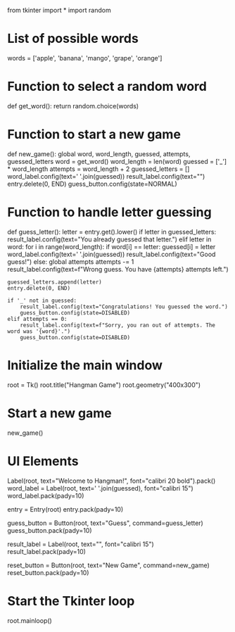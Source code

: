 from tkinter import *
import random

# List of possible words
words = ['apple', 'banana', 'mango', 'grape', 'orange']

# Function to select a random word
def get_word():
    return random.choice(words)

# Function to start a new game
def new_game():
    global word, word_length, guessed, attempts, guessed_letters
    word = get_word()
    word_length = len(word)
    guessed = ['_'] * word_length
    attempts = word_length + 2
    guessed_letters = []
    word_label.config(text=' '.join(guessed))
    result_label.config(text="")
    entry.delete(0, END)
    guess_button.config(state=NORMAL)

# Function to handle letter guessing
def guess_letter():
    letter = entry.get().lower()
    if letter in guessed_letters:
        result_label.config(text="You already guessed that letter.")
    elif letter in word:
        for i in range(word_length):
            if word[i] == letter:
                guessed[i] = letter
        word_label.config(text=' '.join(guessed))
        result_label.config(text="Good guess!")
    else:
        global attempts
        attempts -= 1
        result_label.config(text=f"Wrong guess. You have {attempts} attempts left.")
    
    guessed_letters.append(letter)
    entry.delete(0, END)

    if '_' not in guessed:
        result_label.config(text="Congratulations! You guessed the word.")
        guess_button.config(state=DISABLED)
    elif attempts == 0:
        result_label.config(text=f"Sorry, you ran out of attempts. The word was '{word}'.")
        guess_button.config(state=DISABLED)

# Initialize the main window
root = Tk()
root.title("Hangman Game")
root.geometry("400x300")

# Start a new game
new_game()

# UI Elements
Label(root, text="Welcome to Hangman!", font="calibri 20 bold").pack()
word_label = Label(root, text=' '.join(guessed), font="calibri 15")
word_label.pack(pady=10)

entry = Entry(root)
entry.pack(pady=10)

guess_button = Button(root, text="Guess", command=guess_letter)
guess_button.pack(pady=10)

result_label = Label(root, text="", font="calibri 15")
result_label.pack(pady=10)

reset_button = Button(root, text="New Game", command=new_game)
reset_button.pack(pady=10)

# Start the Tkinter loop
root.mainloop()
